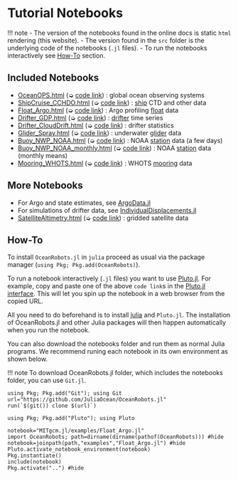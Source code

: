 # Tutorial Notebooks

!!! note
    - The version of the notebooks found in the online docs is static `html` rendering (this website).
    - The version found in the `src` folder is the underlying code of the notebooks (`.jl` files).
    - To run the notebooks interactively see [How-To](@ref) section.

## Included Notebooks

- [OceanOPS.html](OceanOPS.html) (➭ [code link](https://raw.githubusercontent.com/JuliaOcean/OceanRobots.jl/master/examples/OceanOPS.jl)) : global ocean observing systems
- [ShipCruise\_CCHDO.html](ShipCruise_CCHDO.html) (➭ [code link](https://raw.githubusercontent.com/JuliaOcean/OceanRobots.jl/master/examples/ShipCruise_CCHDO.jl)) : [ship](https://cchdo.ucsd.edu) CTD and other data
- [Float\_Argo.html](Float_Argo.html) (➭ [code link](https://raw.githubusercontent.com/JuliaOcean/OceanRobots.jl/master/examples/Float_Argo.jl)) : Argo profiling [float](https://argo.ucsd.edu) data
- [Drifter\_GDP.html](Drifter_GDP.html) (➭ [code link](https://raw.githubusercontent.com/JuliaOcean/OceanRobots.jl/master/examples/Drifter_GDP.jl)) : [drifter](https://www.aoml.noaa.gov/phod/gdp/hourly_data.php) time series
- [Drifter\_CloudDrift.html](Drifter_CloudDrift.html) (➭ [code link](https://github.com/JuliaOcean/OceanRobots.jl/blob/master/examples/Drifter_CloudDrift.jl)) : drifter statistics
- [Glider\_Spray.html](Glider_Spray.html) (➭ [code link](https://raw.githubusercontent.com/JuliaOcean/OceanRobots.jl/master/examples/Glider_Spray.jl)) : underwater [glider](http://spraydata.ucsd.edu/projects/) data
- [Buoy\_NWP\_NOAA.html](Buoy_NWP_NOAA.html) (➭ [code link](https://raw.githubusercontent.com/JuliaOcean/OceanRobots.jl/master/examples/Buoy_NWP_NOAA.jl)) : NOAA [station](https://www.ndbc.noaa.gov/) data (a few days)
- [Buoy\_NWP\_NOAA\_monthly.html](Buoy_NWP_NOAA_monthly.html) (➭ [code link](https://raw.githubusercontent.com/JuliaOcean/OceanRobots.jl/master/examples/Buoy_NWP_NOAA_monthly.jl)) : NOAA [station](https://www.ndbc.noaa.gov/) data (monthly means) 
- [Mooring\_WHOTS.html](Mooring_WHOTS.html) (➭ [code link](https://raw.githubusercontent.com/JuliaOcean/OceanRobots.jl/master/examples/Mooring_WHOTS.jl)) : WHOTS [mooring](http://www.soest.hawaii.edu/whots/wh_data.html) data
	
## More Notebooks

- For Argo and state estimates, see [ArgoData.jl](https://github.com/JuliaOcean/ArgoData.jl)
- For simulations of drifter data, see [IndividualDisplacements.jl](https://github.com/JuliaClimate/IndividualDisplacements.jl)
- [SatelliteAltimetry.html](SatelliteAltimetry.html) (➭ [code link](https://raw.githubusercontent.com/JuliaOcean/OceanRobots.jl/master/examples/SatelliteAltimetry.jl)) : gridded satellite data

## How-To

To install `OceanRobots.jl` in `julia` proceed as usual via the package manager (`using Pkg; Pkg.add(OceanRobots)`).

To run a notebook interactively (`.jl` files) you want to use [Pluto.jl](https://github.com/fonsp/Pluto.jl). For example, copy and paste one of the above `code link`s in the [Pluto.jl interface](https://github.com/fonsp/Pluto.jl/wiki/🔎-Basic-Commands-in-Pluto). This will let you spin up the notebook in a web browser from the copied URL.

All you need to do beforehand is to install [julia](https://julialang.org) and `Pluto.jl`. The installation of OceanRobots.jl and other Julia packages will then happen automatically when you run the notebook. 

You can also download the notebooks folder and run them as normal Julia programs. We recommend runing each notebook in its own environment as shown below. 

!!! note
    To download OceanRobots.jl folder, which includes the notebooks folder, you can use `Git.jl`.

```
using Pkg; Pkg.add("Git"); using Git
url="https://github.com/JuliaOcean/OceanRobots.jl"
run(`$(git()) clone $(url)`)
```

```@example 1
using Pkg; Pkg.add("Pluto"); using Pluto

notebook="MITgcm.jl/examples/Float_Argo.jl"
import OceanRobots; path=dirname(dirname(pathof(OceanRobots))) #hide
notebook=joinpath(path,"examples","Float_Argo.jl") #hide
Pluto.activate_notebook_environment(notebook)
Pkg.instantiate()
include(notebook)
Pkg.activate("..") #hide
```
